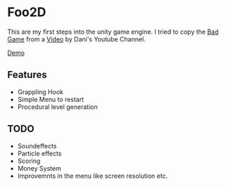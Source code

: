 # Foo2D


This are my first steps into the unity game engine. I tried to copy the [Bad Game](https://play.google.com/store/apps/details?id=com.Dani.BadGame) from a [Video](https://www.youtube.com/watch?v=vrrR_8USmns) by Dani's Youtube Channel.

[Demo](https://janstuemmel.de/foo2d/)

## Features

* Grappling Hook
* Simple Menu to restart
* Procedural level generation

## TODO

* Soundeffects
* Particle effects
* Scoring
* Money System
* Improvemnts in the menu like screen resolution etc.

